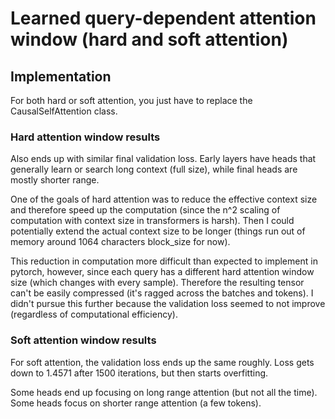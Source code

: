 # Learned query-dependent attention window (hard and soft attention) 

## Implementation
For both hard or soft attention, you just have to replace the CausalSelfAttention class.

### Hard attention window results
Also ends up with similar final validation loss. 
Early layers have heads that generally learn or search long context (full size), 
while final heads are mostly shorter range.

One of the goals of hard attention was to reduce the effective context size and therefore
speed up the computation (since the n^2 scaling of computation with context size in transformers is harsh).
Then I could potentially extend the actual context size to be longer 
(things run out of memory around 1064 characters block_size for now).

This reduction in computation more difficult than expected to implement in pytorch, 
however, since each query has a different hard attention window size (which changes with every sample). 
Therefore the resulting tensor can't be easily compressed (it's ragged across the batches and tokens). 
I didn't pursue this further because the validation loss seemed to not improve (regardless of computational efficiency).

### Soft attention window results
For soft attention, the validation loss ends up the same roughly.
Loss gets down to 1.4571 after 1500 iterations, but then starts overfitting. 

Some heads end up focusing on long range attention (but not all the time).
Some heads focus on shorter range attention (a few tokens).